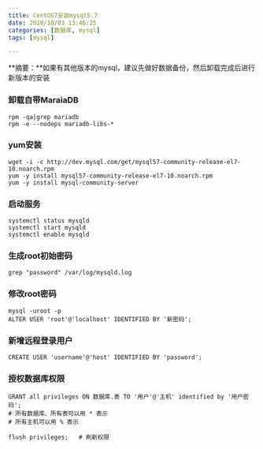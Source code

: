```yaml
---
title: CentOS7安装mysql5.7
date: 2018/10/03 13:46:25
categories: [数据库, mysql]
tags: [mysql]

---
```

**摘要：**如果有其他版本的mysql，建议先做好数据备份，然后卸载完成后进行新版本的安装

<!-- more -->

### 卸载自带MaraiaDB

```shell
rpm -qa|grep mariadb
rpm -e --nodeps mariadb-libs-*
```

### yum安装

```shell
wget -i -c http://dev.mysql.com/get/mysql57-community-release-el7-10.noarch.rpm
yum -y install mysql57-community-release-el7-10.noarch.rpm
yum -y install mysql-community-server
```

### 启动服务

```shell
systemctl status mysqld
systemctl start mysqld
systemctl enable mysqld
```

### 生成root初始密码

`grep "password" /var/log/mysqld.log`

### 修改root密码

```mysql
mysql -uroot -p
ALTER USER 'root'@'localhost' IDENTIFIED BY '新密码';
```

### 新增远程登录用户

```mysql
CREATE USER 'username'@'host' IDENTIFIED BY 'password';
```

### 授权数据库权限

```mysql
GRANT all privileges ON 数据库.表 TO '用户'@'主机' identified by '用户密码';
# 所有数据库、所有表可以用 * 表示
# 所有主机可以用 % 表示

flush privileges;	# 刷新权限
```



